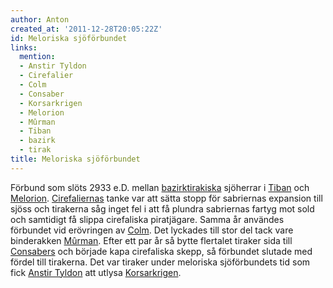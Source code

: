```yaml
---
author: Anton
created_at: '2011-12-28T20:05:22Z'
id: Meloriska sjöförbundet
links:
  mention:
  - Anstir Tyldon
  - Cirefalier
  - Colm
  - Consaber
  - Korsarkrigen
  - Melorion
  - Mûrman
  - Tiban
  - bazirk
  - tirak
title: Meloriska sjöförbundet
---
```


Förbund som slöts 2933 e.D. mellan [bazirk][][tirakiska] sjöherrar i [Tiban] och [Melorion].
[Cirefaliernas] tanke var att sätta stopp för sabriernas expansion till sjöss och tirakerna såg
inget fel i att få plundra sabriernas fartyg mot sold och samtidigt få slippa cirefaliska
piratjägare. Samma år användes förbundet vid erövringen av [Colm]. Det lyckades till stor del tack
vare binderakken [Mûrman]. Efter ett par år så bytte flertalet tiraker sida till [Consabers] och
började kapa cirefaliska skepp, så förbundet slutade med fördel till tirakerna. Det var tiraker
under meloriska sjöförbundets tid som fick [Anstir Tyldon] att utlysa [Korsarkrigen].

  [bazirk]: bazirk
  [tirakiska]: tirak
  [Tiban]: Tiban
  [Melorion]: Melorion
  [Cirefaliernas]: Cirefalier
  [Colm]: Colm
  [Mûrman]: Mûrman
  [Consabers]: Consaber
  [Anstir Tyldon]: Anstir_Tyldon
  [Korsarkrigen]: Korsarkrigen
